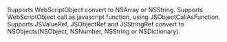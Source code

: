 Supports WebScriptObject convert to NSArray or NSString.
Supports WebScriptObject call as javascript function, using JSObjectCallAsFunction.
Supports JSValueRef, JSObjectRef and JSStringRef convert to NSObjects(NSObject, NSNumber, NSString or NSDictionary).